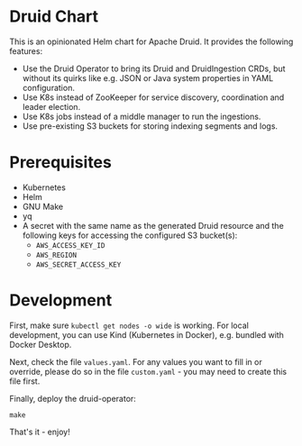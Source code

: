 # Druid Chart

This is an opinionated Helm chart for Apache Druid.
It provides the following features:

+ Use the Druid Operator to bring its Druid and DruidIngestion CRDs,
  but without its quirks like e.g. JSON or Java system properties in YAML configuration.
+ Use K8s instead of ZooKeeper for service discovery, coordination and leader election.
+ Use K8s jobs instead of a middle manager to run the ingestions.
+ Use pre-existing S3 buckets for storing indexing segments and logs.

# Prerequisites

+ Kubernetes
+ Helm
+ GNU Make
+ yq
+ A secret with the same name as the generated Druid resource and the following keys for accessing the configured S3
  bucket(s):
  + `AWS_ACCESS_KEY_ID`
  + `AWS_REGION`
  + `AWS_SECRET_ACCESS_KEY`

# Development

First, make sure `kubectl get nodes -o wide` is working.
For local development, you can use Kind (Kubernetes in Docker), e.g. bundled with Docker Desktop.

Next, check the file `values.yaml`.
For any values you want to fill in or override, please do so in the file `custom.yaml` - you may need to create this
file first. 

Finally, deploy the druid-operator:

```shell
make
```

That's it - enjoy!
